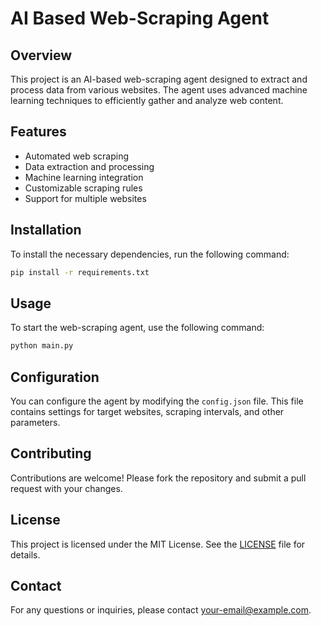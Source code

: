 # AI Based Web-Scraping Agent

## Overview
This project is an AI-based web-scraping agent designed to extract and process data from various websites. The agent uses advanced machine learning techniques to efficiently gather and analyze web content.

## Features
- Automated web scraping
- Data extraction and processing
- Machine learning integration
- Customizable scraping rules
- Support for multiple websites

## Installation
To install the necessary dependencies, run the following command:
```bash
pip install -r requirements.txt
```

## Usage
To start the web-scraping agent, use the following command:
```bash
python main.py
```

## Configuration
You can configure the agent by modifying the `config.json` file. This file contains settings for target websites, scraping intervals, and other parameters.

## Contributing
Contributions are welcome! Please fork the repository and submit a pull request with your changes.

## License
This project is licensed under the MIT License. See the [LICENSE](LICENSE) file for details.

## Contact
For any questions or inquiries, please contact [your-email@example.com](mailto:your-email@example.com).
